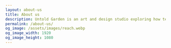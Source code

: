 ```yaml
---
layout: about-us
title: About us
description: Untold Garden is an art and design studio exploring how technology can catalyse interpersonal relationships and enable alternative human experiences.
permalink: /about-us/
og_image: /assets/images/reach.webp
og_image_width: 1920
og_image_height: 1080
---
```

